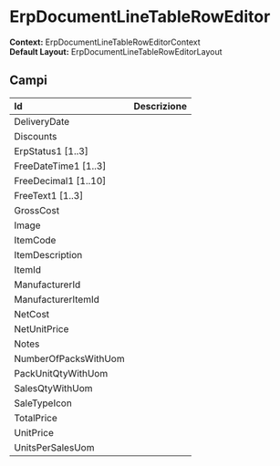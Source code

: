 
# ErpDocumentLineTableRowEditor

**Context:** ErpDocumentLineTableRowEditorContext  
**Default Layout:** ErpDocumentLineTableRowEditorLayout

## Campi

| Id | Descrizione |
| :--- | :--- |
| DeliveryDate |  |
| Discounts |  |
| ErpStatus1 \[1..3\] |  |
| FreeDateTime1 \[1..3\] |  |
| FreeDecimal1 \[1..10\] |  |
| FreeText1 \[1..3\] |  |
| GrossCost |  |
| Image |  |
| ItemCode |  |
| ItemDescription |  |
| ItemId |  |
| ManufacturerId |  |
| ManufacturerItemId |  |
| NetCost |  |
| NetUnitPrice |  |
| Notes |  |
| NumberOfPacksWithUom |  |
| PackUnitQtyWithUom |  |
| SalesQtyWithUom |  |
| SaleTypeIcon |  |
| TotalPrice |  |
| UnitPrice |  |
| UnitsPerSalesUom |  |

